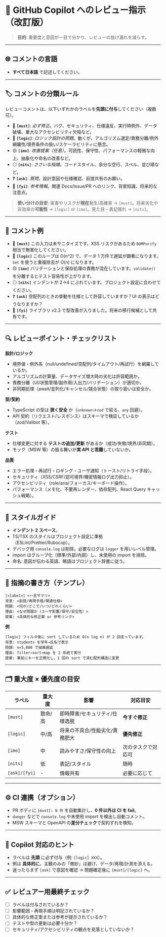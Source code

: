 # 🚦 GitHub Copilot へのレビュー指示（改訂版）

> **目的**: 重要度と意図が一目で分かり、レビューの抜け漏れを減らす。

---

## 🌐 コメントの言語

- **すべて日本語** で記述してください。

---

## 🏷️ コメントの分類ルール

レビューコメントは、以下いずれかのラベルを**先頭に付与**してください（複数可）。

- 🔴 **`[must]`**: _必ず修正_。バグ、セキュリティ、仕様違反、実行時例外、データ破壊、重大なアクセシビリティ欠陥など。
- 🧩 **`[logic]`**: _ロジック設計の問題_。動くが、アルゴリズム選定/責務分離/例外網羅性/境界条件の扱い/スケーラビリティに懸念。
- 🟡 **`[imo]`**: _改善提案（任意）_。可読性、保守性、パフォーマンスの軽微な向上、抽象化や命名の改善など。
- ⚪ **`[nits]`**: _ささいな指摘_。コードスタイル、余分な空行、スペル、並び順など。
- ❓ **`[ask]`**: _質問_。設計意図や仕様確認、前提共有のお願い。
- 📎 **`[fyi]`**: _参考情報_。関連 Docs/Issue/PR へのリンク、背景知識、将来的な注意点。

> **使い分けの目安**: 実害やリスクが**現在**発生/高確率 → `[must]`。将来劣化や非効率の**可能性** → `[logic]` or `[imo]`。見た目・表記揺れ → `[nits]`。

---

## 📝 コメント例

- 🔴 **`[must]`** この入力は未サニタイズです。XSS リスクがあるため `DOMPurify` 相当で無害化してください。
- 🧩 **`[logic]`** このループは O(n^2) で、データ 1 万件で遅延が顕著になります。`Set` を使うと重複除去が O(n) になります。
- 🟡 **`[imo]`** バリデーションと保存処理の責務が混在しています。`validate()` を分離するとテスト容易性が上がります。
- ⚪ **`[nits]`** インデントが 2→4 にぶれています。プロジェクト設定に合わせてください。
- ❓ **`[ask]`** 空配列のときの挙動を仕様として許容していますか？UI の表示はどうなりますか？
- 📎 **`[fyi]`** ライブラリ v2.3 で型改善が入りました。将来の移行候補として共有です。

---

## 🔍 レビューポイント・チェックリスト

**設計/ロジック**

- 境界値・例外系（null/undefined/空配列/タイムアウト/再試行）を網羅しているか。
- アルゴリズムの計算量、データサイズ増大時の劣化は許容範囲か。
- 責務分離（UI/状態管理/副作用/入出力/バリデーション）が適切か。
- 非同期処理（await/並列化/キャンセル/競合状態）の取り扱いは安全か。

**型/契約**

- TypeScript の型は **狭く安全** か（`unknown`→`zod` で絞る、`any` 回避）。
- API 契約（リクエスト/レスポンス）はスキーマで検証しているか（zod/Valibot 等）。

**テスト**

- 仕様変更に対する **テストの追加/更新** があるか（成功/失敗/境界/非同期）。
- モック（MSW 等）の振る舞いが**実 API と乖離**していないか。

**品質**

- エラー処理・再試行・ロギング・ユーザ通知（トースト/リトライ手段）。
- セキュリティ（XSS/CSRF/認可境界/機密情報ログ出力抑止）。
- アクセシビリティ（role/aria/フォーカス/キーボード操作）。
- パフォーマンス（メモ化、不要再レンダー、依存配列、React Query キャッシュ戦略）。

---

## 🧪 スタイルガイド

- **インデント 2 スペース**。
- TS/TSX のスタイルはプロジェクト設定に準拠（ESLint/Prettier/Rubocop）。
- デバッグ用 `console.log` は削除。必要なログは `logger` を用いレベル管理。
- import はグループ化（標準/外部/内部）し、未使用の import を排除。
- 命名: 意図が伝わる英語、略語はプロジェクト辞書に従う。

---

## 💬 指摘の書き方（テンプレ）

```
[<label>] <一言サマリ>
背景: <前提/再現手順/関連仕様>
問題: <何が/どこで/いつ/どれくらい>
理由: <なぜ問題か（ユーザ影響/保守/安全性）>
提案: <具体的な修正案 or 参考リンク>
```

**例**

```
[logic] フィルタ後に sort しているため O(n log n) が 2 回走っています。
背景: students を学年→氏名で表示
問題: n=5,000 で描画遅延
理由: filter→sort→map を 2 系統で実行
提案: 事前にキーを正規化し、1 回の sort で済む配列構造に変更
```

---

## 🗂️ 重大度 × 優先度の目安

| ラベル        | 重大度  | 影響                           | 対応目安           |
| ------------- | ------- | ------------------------------ | ------------------ |
| `[must]`      | 致命/高 | 即時障害/セキュリティ/仕様逸脱 | **今すぐ修正**     |
| `[logic]`     | 中/高   | 将来の不具合/性能劣化/責務肥大 | **優先修正**       |
| `[imo]`       | 中      | 読みやすさ/保守性の向上        | 次のタスクで対応可 |
| `[nits]`      | 低      | 表記/スタイル                  | 随時               |
| `[ask]/[fyi]` | -       | 情報共有                       | 必要に応じて       |

---

## ⚙️ CI 連携（オプション）

- PR ボディに `[must]: N 件` を自動集計し、**0 件以外は CI を fail**。
- `danger` などで `console.log` や未使用 import を検出し自動コメント。
- MSW スキーマと OpenAPI の**差分チェック**で契約ずれを検知。

---

## 🧰 Copilot 対応のヒント

- ラベルは **先頭** に必ず付与（例: `[logic] XXX`）。
- 例は **具体的に**。主観のみの「微妙」は避け、データ/再現/計測を添える。
- 迷ったらまず `[ask]` で意図を確認 → 問題確定後に `[must]/[logic]` へ。

---

## ✅ レビュアー用最終チェック

- [ ] ラベルは付与されているか？
- [ ] 影響範囲・再現手順は明記されているか？
- [ ] 具体的な修正案または参考が提示されているか？
- [ ] テストや型の更新は必要十分か？
- [ ] セキュリティ/アクセシビリティの観点を見落としていないか？
